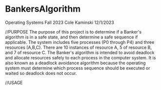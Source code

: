 # BankersAlgorithm

Operating Systems Fall 2023 Cole Kaminski 12/1/2023

//PURPOSE
The purpose of this project is to determine if a Banker's algorithm is in a safe state, and then determine a safe sequence if applicable.
The system includes five processes (P0 through P4) and three resources (A,B,C). There are 10 instances of resource A, 5 of resource B, and 7 of resource C.
The Banker's algorithm is intended to avoid deadlock and allocate resources safely to each process in the computer system. It is also known as a deadlock avoidance algorithm
because the operating system must determine which process sequence should be executed or waited so deadlock does not occur. 

//USAGE
